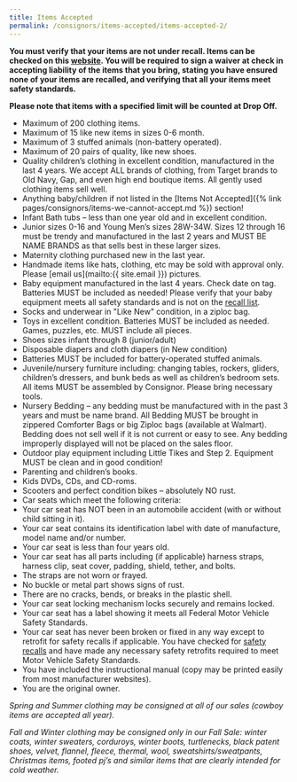 ```yaml
---
title: Items Accepted
permalink: /consignors/items-accepted/items-accepted-2/
---
```


**You must verify that your items are not under recall. Items can be checked on this [website](http://www.cpsc.gov/en/Recalls/). You will be required to sign a waiver at check in accepting liability of the items that you bring, stating you have ensured none of your items are recalled, and verifying that all your items meet safety standards.**

**Please note that items with a specified limit will be counted at Drop Off.**

* Maximum of 200 clothing items.
* Maximum of 15 like new items in sizes 0-6 month.
* Maximum of 3 stuffed animals (non-battery operated).
* Maximum of 20 pairs of quality, like new shoes.
* Quality children’s clothing in excellent condition, manufactured in the last 4 years. We accept ALL brands of clothing, from Target brands to Old Navy, Gap, and even high end boutique items. All gently used clothing items sell well.
* Anything baby/children if not listed in the [Items Not Accepted]({% link pages/consignors/items-we-cannot-accept.md %}) section!
* Infant Bath tubs – less than one year old and in excellent condition.
* Junior sizes 0-16 and Young Men’s sizes 28W-34W. Sizes 12 through 16 must be trendy and manufactured in the last 2 years and MUST BE NAME BRANDS as that sells best in these larger sizes.
* Maternity clothing purchased new in the last year.
* Handmade items like hats, clothing, etc may be sold with approval only. Please [email us](mailto:{{ site.email }}) pictures.
* Baby equipment manufactured in the last 4 years. Check date on tag. Batteries MUST be included as needed! Please verify that your baby equipment meets all safety standards and is not on the [recall list](https://www.cpsc.gov/Recalls "Government Recall List").
* Socks and underwear in "Like New" condition, in a ziploc bag.
* Toys in excellent condition. Batteries MUST be included as needed. Games, puzzles, etc. MUST include all pieces.
* Shoes sizes infant through 8 (junior/adult)
* Disposable diapers and cloth diapers (in New condition)
* Batteries MUST be included for battery-operated stuffed animals.
* Juvenile/nursery furniture including: changing tables, rockers, gliders, children’s dressers, and bunk beds as well as children’s bedroom sets. All items MUST be assembled by Consignor. Please bring necessary tools.
* Nursery Bedding – any bedding must be manufactured with in the past 3 years and must be name brand. All Bedding MUST be brought in zippered Comforter Bags or big Ziploc bags (available at Walmart). Bedding does not sell well if it is not current or easy to see. Any bedding improperly displayed will not be placed on the sales floor.
* Outdoor play equipment including Little Tikes and Step 2\. Equipment MUST be clean and in good condition!
* Parenting and children’s books.
* Kids DVDs, CDs, and CD-roms.
* Scooters and perfect condition bikes – absolutely NO rust.
* Car seats which meet the following criteria:
* Your car seat has NOT been in an automobile accident (with or without child sitting in it).
* Your car seat contains its identification label with date of manufacture, model name and/or number.
* Your car seat is less than four years old.
* Your car seat has all parts including (if applicable) harness straps, harness clip, seat cover, padding, shield, tether, and bolts.
* The straps are not worn or frayed.
* No buckle or metal part shows signs of rust.
* There are no cracks, bends, or breaks in the plastic shell.
* Your car seat locking mechanism locks securely and remains locked.
* Your car seat has a label showing it meets all Federal Motor Vehicle Safety Standards.
* Your car seat has never been broken or fixed in any way except to retrofit for safety recalls if applicable. You have checked for [safety recalls](http://www.automotive.com/car-seat-recalls/index.html) and have made any necessary safety retrofits required to meet Motor Vehicle Safety Standards.
* You have included the instructional manual (copy may be printed easily from most manufacturer websites).
* You are the original owner.

_Spring and Summer clothing may be consigned at all of our sales (cowboy items are accepted all year)._

_Fall and Winter clothing may be consigned only in our Fall Sale: winter coats, winter sweaters, corduroys, winter boots, turtlenecks, black patent shoes, velvet, flannel, fleece, thermal, wool, sweatshirts/sweatpants, Christmas items, footed pj’s and similar items that are clearly intended for cold weather._
